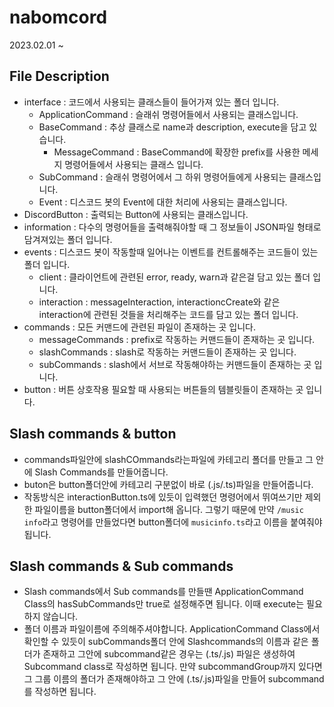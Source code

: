 # nabomcord

2023.02.01 ~

## File Description
- interface : 코드에서 사용되는 클래스들이 들어가져 있는 폴더 입니다.
  - ApplicationCommand : 슬래쉬 명령어들에서 사용되는 클래스입니다.
  - BaseCommand : 추상 클래스로 name과 description, execute을 담고 있습니다.
    - MessageCommand : BaseCommand에 확장한 prefix를 사용한 메세지 명령어들에서 사용되는 클래스 입니다.
  - SubCommand : 슬래쉬 명령어에서 그 하위 명령어들에게 사용되는 클래스입니다.
  - Event : 디스코드 봇의 Event에 대한 처리에 사용되는 클래스입니다.
- DiscordButton : 출력되는 Button에 사용되는 클래스입니다.
- information : 다수의 명령어들을 출력해줘야할 때 그 정보들이 JSON파일 형태로 담겨져있는 폴더 입니다.
- events : 디스코드 봇이 작동할때 일어나는 이벤트를 컨트롤해주는 코드들이 있는 폴더 입니다.
  - client : 클라이언트에 관련된 error, ready, warn과 같은걸 담고 있는 폴더 입니다.
  - interaction : messageInteraction, interactioncCreate와 같은 interaction에 관련된 것들을 처리해주는 코드를 담고 있는 폴더 입니다.
- commands : 모든 커맨드에 관련된 파일이 존재하는 곳 입니다.
  - messageCommands : prefix로 작동하는 커맨드들이 존재하는 곳 입니다.
  - slashCommands : slash로 작동하는 커맨드들이 존재하는 곳 입니다.
  - subCommands : slash에서 서브로 작동해야하는 커맨드들이 존재하는 곳 입니다.
- button : 버튼 상호작용 필요할 때 사용되는 버튼들의 템블릿들이 존재하는 곳 입니다.


## Slash commands & button
- commands파일안에 slashCOmmands라는파일에 카테고리 폴더를 만들고 그 안에 Slash Commands를 만들어줍니다.
- buton은 button폴더안에 카테고리 구분없이 바로 (.js/.ts)파일을 만들어줍니다.
- 작동방식은 interactionButton.ts에 있듯이 입력했던 명령어에서 뛰여쓰기만 제외한 파일이름을 button폴더에서 import해 옵니다. 그렇기 때문에 만약 `/music info`라고 명령어를 만들었다면 button폴더에 `musicinfo.ts`라고 이름을 붙여줘야됩니다.

## Slash commands & Sub commands
- Slash commands에서 Sub commands를 만들땐 ApplicationCommand Class의 hasSubCommands만 true로 설정해주면 됩니다. 이때 execute는 필요하지 않습니다.
- 폴더 이름과 파일이름에 주의해주셔야합니다. ApplicationCommand Class에서 확인할 수 있듯이 subCommands폴더 안에 Slashcommands의 이름과 같은 폴더가 존재하고 그안에 subcommand같은 경우는 (.ts/.js) 파일은 생성하여 Subcommand class로 작성하면 됩니다. 만약 subcommandGroup까지 있다면 그 그룹 이름의 폴더가 존재해야하고 그 안에 (.ts/.js)파일을 만들어 subcommand를 작성하면 됩니다.
  
